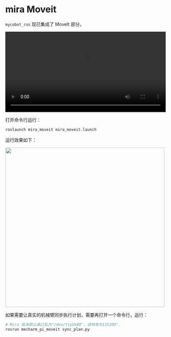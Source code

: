 # mira Moveit
`mycobot_ros` 现已集成了 MoveIt 部分。

<video id="my-video" class="video-js" controls preload="auto" width="100%"
poster="" data-setup='{"aspectRatio":"16:9"}'>
  <source src="../../../resourse/12-ApplicationBaseROS/mira_moveit.mp4" type='video/mp4' >
</video>

打开命令行运行：
```bash
roslaunch mira_moveit mira_moveit.launch
```

运行效果如下：  

<img src =../../../resourse/12-ApplicationBaseROS/12.1.4-2.png
width ="500"  align = "center">

如果需要让真实的机械臂同步执行计划，需要再打开一个命令行，运行：
```bash
# Mira 版本默认串口名为"/dev/ttyUSB0"，波特率为115200".
rosrun mecharm_pi_moveit sync_plan.py
```
